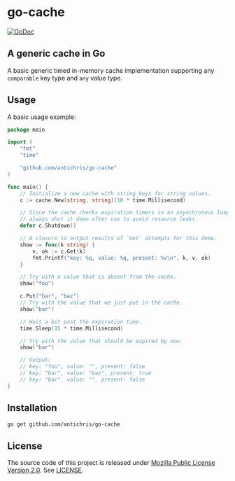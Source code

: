 # go-cache

[![GoDoc](https://godoc.org/github.com/antichris/go-cache?status.svg)](https://godoc.org/github.com/antichris/go-cache)


## A generic cache in Go

A basic generic timed in-memory cache implementation supporting any `comparable` key type and `any` value type.


## Usage

A basic usage example:

```go
package main

import (
	"fmt"
	"time"

	"github.com/antichris/go-cache"
)

func main() {
	// Initialize a new cache with string keys for string values.
	c := cache.New[string, string](10 * time.Millisecond)

	// Since the cache checks expiration timers in an asynchronous loop
	// always shut it down after use to avoid resource leaks.
	defer c.Shutdown()

	// A closure to output results of `Get` attempts for this demo.
	show := func(k string) {
		v, ok := c.Get(k)
		fmt.Printf("key: %q, value: %q, present: %v\n", k, v, ok)
	}

	// Try with a value that is absent from the cache.
	show("foo")

	c.Put("bar", "baz")
	// Try with the value that we just put in the cache.
	show("bar")

	// Wait a bit past the expiration time.
	time.Sleep(15 * time.Millisecond)

	// Try with the value that should be expired by now.
	show("bar")

	// Output:
	// key: "foo", value: "", present: false
	// key: "bar", value: "baz", present: true
	// key: "bar", value: "", present: false
}
```

## Installation

```sh
go get github.com/antichris/go-cache
```


## License

The source code of this project is released under [Mozilla Public License Version 2.0][mpl]. See [LICENSE](LICENSE).

[mpl]: https://www.mozilla.org/en-US/MPL/2.0/
	"Mozilla Public License, version 2.0"
